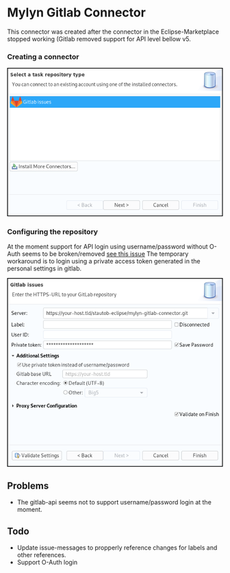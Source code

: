 # Mylyn Gitlab Connector                                                                                            
This connector was created after the connector in the Eclipse-Marketplace stopped working (Gitlab removed support for API level bellow v5.                                                                                              

### Creating a connector
![CreateConnector](/images/SelectConnector.png)

### Configuring the repository
At the moment support for API login using username/password without O-Auth seems to be broken/removed [see this issue](https://gitlab.com/gitlab-org/gitlab-ce/issues/27793)
The temporary workaround is to login using a private access token generated in the personal settings in gitlab.

![ConfigureRepository](/images/ConfigureRepository.png)

## Problems                                                                                                         
* The gitlab-api seems not to support username/password login at the moment.                                        
                                                                                                                    
## Todo                                                                                                             
* Update issue-messages to propperly reference changes for labels and other references.     
* Support O-Auth login 
                                                                                                                    
                                                                                                          
